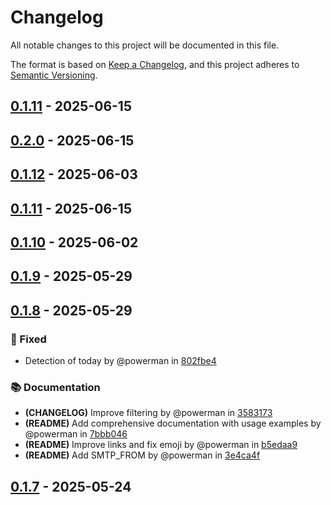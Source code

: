 # Changelog

All notable changes to this project will be documented in this file.

The format is based on [Keep a Changelog](https://keepachangelog.com/en/1.1.0/),
and this project adheres to [Semantic Versioning](https://semver.org/spec/v2.0.0.html).

## [0.1.11] - 2025-06-15

[0.1.11]: https://github.com/powerman/md-tasks-notify/compare/v0.2.0..v0.1.11

## [0.2.0] - 2025-06-15

[0.2.0]: https://github.com/powerman/md-tasks-notify/compare/v0.1.12..v0.2.0

## [0.1.12] - 2025-06-03

[0.1.12]: https://github.com/powerman/md-tasks-notify/compare/v0.1.11..v0.1.12

## [0.1.11] - 2025-06-15

[0.1.11]: https://github.com/powerman/md-tasks-notify/compare/v0.1.10..v0.1.11

## [0.1.10] - 2025-06-02

[0.1.10]: https://github.com/powerman/md-tasks-notify/compare/v0.1.9..v0.1.10

## [0.1.9] - 2025-05-29

[0.1.9]: https://github.com/powerman/md-tasks-notify/compare/v0.1.8..v0.1.9

## [0.1.8] - 2025-05-29

### 🐛 Fixed

- Detection of today by @powerman in [802fbe4]

### 📚 Documentation

- **(CHANGELOG)** Improve filtering by @powerman in [3583173]
- **(README)** Add comprehensive documentation with usage examples by @powerman in [7bbb046]
- **(README)** Improve links and fix emoji by @powerman in [b5edaa9]
- **(README)** Add SMTP_FROM by @powerman in [3e4ca4f]

[0.1.8]: https://github.com/powerman/md-tasks-notify/compare/v0.1.7..v0.1.8
[802fbe4]: https://github.com/powerman/md-tasks-notify/commit/802fbe405f097ccce1ec55119a86a15d04ddb116
[7bbb046]: https://github.com/powerman/md-tasks-notify/commit/7bbb0467f665bf62761742d6819d36589760076b
[b5edaa9]: https://github.com/powerman/md-tasks-notify/commit/b5edaa9ab5aa61c9a9b33b002d968de7cea60176
[3e4ca4f]: https://github.com/powerman/md-tasks-notify/commit/3e4ca4f55327e13129b3f4e230100c5df2b8108c
[3583173]: https://github.com/powerman/md-tasks-notify/commit/3583173bdb8979150738a594ee1b946f5ecf2afc

## [0.1.7] - 2025-05-24

[0.1.7]: https://github.com/powerman/md-tasks-notify/compare/%40%7B10year%7D..v0.1.7

<!-- generated by git-cliff -->
